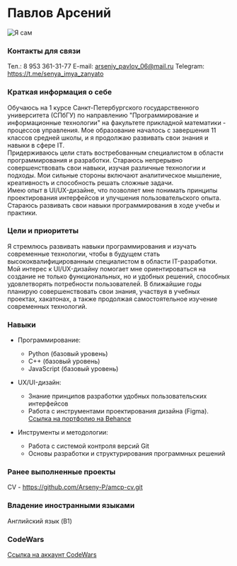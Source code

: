# Павлов Арсений
![Я сам](https://drive.google.com/file/d/1yevgDhzOHqxndQDizXosyG2knIEZVaUQ/view?usp=drive_link)
### Контакты для связи
Тел.: 8 953 361-31-77
E-mail: <arseniy_pavlov_06@mail.ru>
Telegram: <https://t.me/senya_imya_zanyato>

### Краткая информация о себе  
Обучаюсь на 1 курсе Санкт-Петербургского государственного университета (СПбГУ) по направлению "Программирование и информационные технологии" на факультете прикладной математики - процессов управления. Мое образование началось с завершения 11 классов средней школы, и я продолжаю развивать свои знания и навыки в сфере IT.  
Придерживаюсь цели стать востребованным специалистом в области программирования и разработки. Стараюсь непрерывно совершенствовать свои навыки, изучая различные технологии и подходы. Мои сильные стороны включают аналитическое мышление, креативность и способность решать сложные задачи.  
Имею опыт в UI/UX-дизайне, что позволяет мне понимать принципы проектирования интерфейсов и улучшения пользовательского опыта. Стараюсь развивать свои навыки программирования в ходе учебы и практики.  

### Цели и приоритеты  
Я стремлюсь развивать навыки программирования и изучать современные технологии, чтобы в будущем стать высококвалифицированным специалистом в области IT-разработки. Мой интерес к UI/UX-дизайну помогает мне ориентироваться на создание не только функциональных, но и удобных решений, способных удовлетворять потребности пользователей. В ближайшие годы планирую совершенствовать свои знания, участвуя в учебных проектах, хакатонах, а также продолжая самостоятельное изучение современных технологий.  

### Навыки  
- Программирование:  
  - Python (базовый уровень)  
  - C++ (базовый уровень)  
  - JavaScript (базовый уровень)  

- UX/UI-дизайн:  
  - Знание принципов разработки удобных пользовательских интерфейсов  
  - Работа с инструментами проектирования дизайна (Figma). [Ссылка на портфолио на Behance](https://www.behance.net/PavlovArseniy)

- Инструменты и методологии:  
  - Работа с системой контроля версий Git  
  - Основы разработки и структурирования программных решений  

### Ранее выполненные проекты
CV - <https://github.com/Arseny-P/amcp-cv.git>

### Владение иностранными языками
Английский язык (B1)

### CodeWars
[Ссылка на аккаунт CodeWars](https://www.codewars.com/users/Senya%20P)
